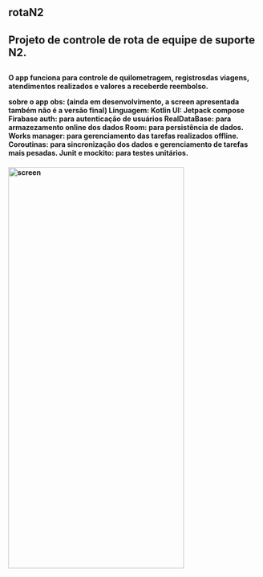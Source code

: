 # <h2>rotaN2<h2>

<h2>Projeto de controle de rota de equipe de suporte N2.<h2>

<h4>O app funciona para controle de quilometragem, registrosdas viagens, atendimentos realizados e valores a receberde reembolso.

sobre o app obs: (ainda em desenvolvimento, a screen apresentada também não é a versão final)
Linguagem: Kotlin
UI: Jetpack compose
Firabase auth: para autenticação de usuários
RealDataBase: para armazezamento online dos dados
Room: para persistência de dados.
Works manager: para gerenciamento das tarefas realizados offline.
Coroutinas: para sincronização dos dados e gerenciamento de tarefas mais pesadas.
Junit e mockito: para testes unitários.<h4>

<div>
<img  alt="screen" src="https://github.com/allan-silvestre/rotaN2/assets/55851020/816b8792-a36e-4cb8-a4cd-9b9911ae3f87.jpg" height="800" width="350">
</div>

